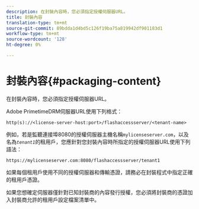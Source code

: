 ```yaml
---
description: 在封裝內容時，您必須指定授權伺服器URL。
title: 封裝內容
translation-type: tm+mt
source-git-commit: 89bdda1d4bd5c126f19ba75a819942df901183d1
workflow-type: tm+mt
source-wordcount: '128'
ht-degree: 0%

---
```



# 封裝內容{#packaging-content}

在封裝內容時，您必須指定授權伺服器URL。

Adobe PrimetimeDRM伺服器URL使用下列格式：

```
http(s)://<license-server-host:port>/flashaccessserver/<tenant-name>
```

例如，若是監聽連接埠8080的授權伺服器主機名稱`mylicenseserver.com`，以及名為&#x200B;*`tenant1`*&#x200B;的租用戶，您應針對您封裝內容時所指定的授權伺服器URL使用下列語法：

```
https://mylicenseserver.com:8080/flashaccessserver/tenant1
```

如果每個租用戶使用不同的授權伺服器和傳輸憑證，請務必在封裝程式中指定正確的租用戶憑證。

如果您想確定伺服器僅針對已知封裝商的內容發行授權，您必須將封裝商的憑證加入封裝商允許的租用戶設定檔案清單中。
